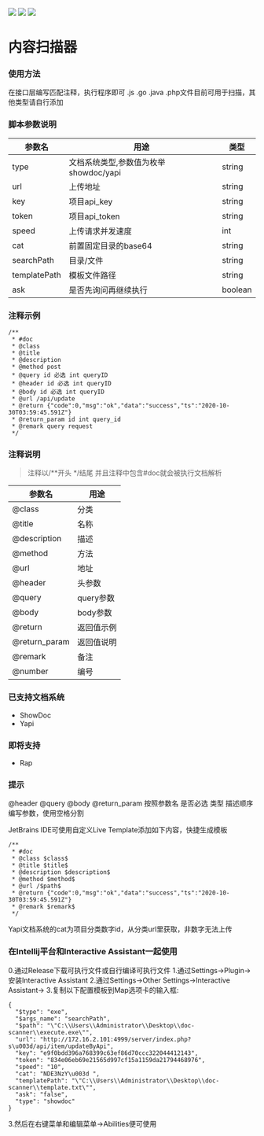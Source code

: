 ![](https://img.shields.io/github/stars/milkomeda-org/doc-scanner)
![](https://img.shields.io/github/issues/milkomeda-org/doc-scanner)
![](https://img.shields.io/github/license/milkomeda-org/doc-scanner)
# 内容扫描器
### 使用方法
在接口层编写匹配注释，执行程序即可
.js .go .java .php文件目前可用于扫描，其他类型请自行添加

### 脚本参数说明
| 参数名 | 用途     | 类型
|--------|----------|----------|
|type| 文档系统类型,参数值为枚举showdoc/yapi|string
|url| 上传地址|string
|key| 项目api_key|string
|token| 项目api_token|string
|speed| 上传请求并发速度|int
|cat| 前置固定目录的base64|string
|searchPath | 目录/文件|string
|templatePath| 模板文件路径|string
|ask| 是否先询问再继续执行|boolean

### 注释示例
```
/**
 * #doc
 * @class
 * @title
 * @description
 * @method post
 * @query id 必选 int queryID
 * @header id 必选 int queryID
 * @body id 必选 int queryID
 * @url /api/update
 * @return {"code":0,"msg":"ok","data":"success","ts":"2020-10-30T03:59:45.591Z"}
 * @return_param id int query_id
 * @remark query request
 */
```

### 注释说明
> 注释以/**开头 */结尾 并且注释中包含#doc就会被执行文档解析

| 参数名 | 用途     |
|--------|----------|
|@class| 分类
|@title| 名称
|@description| 描述
|@method| 方法
|@url| 地址
|@header| 头参数
|@query| query参数
|@body| body参数
|@return| 返回值示例
|@return_param| 返回值说明
|@remark| 备注
|@number| 编号

### 已支持文档系统
- ShowDoc
- Yapi

### 即将支持
- Rap


### 提示
@header @query @body @return_param 按照参数名 是否必选 类型 描述顺序编写参数，使用空格分割

JetBrains IDE可使用自定义Live Template添加如下内容，快捷生成模板
```
/**
 * #doc
 * @class $class$
 * @title $title$
 * @description $description$
 * @method $method$
 * @url /$path$
 * @return {"code":0,"msg":"ok","data":"success","ts":"2020-10-30T03:59:45.591Z"}
 * @remark $remark$
 */
```

Yapi文档系统的cat为项目分类数字id，从分类url里获取，非数字无法上传


### 在Intellij平台和Interactive Assistant一起使用
0.通过Release下载可执行文件或自行编译可执行文件
1.通过Settings->Plugin->安装Interactive Assistant
2.通过Settings->Other Settings->Interactive Assistant->
3.复制以下配置模板到Map选项卡的输入框:
```
{
  "$type": "exe",
  "$args_name": "searchPath",
  "$path": "\"C:\\Users\\Administrator\\Desktop\\doc-scanner\\execute.exe\"",
  "url": "http://172.16.2.101:4999/server/index.php?s\u003d/api/item/updateByApi",
  "key": "e9f0bdd396a768399c63ef86d70ccc322044412143",
  "token": "834e06eb69e21565d997cf15a1159da21794468976",
  "speed": "10",
  "cat": "NDE3NzY\u003d ",
  "templatePath": "\"C:\\Users\\Administrator\\Desktop\\doc-scanner\\template.txt\"",
  "ask": "false",
  "type": "showdoc"
}
```
3.然后在右键菜单和编辑菜单->Abilities便可使用
